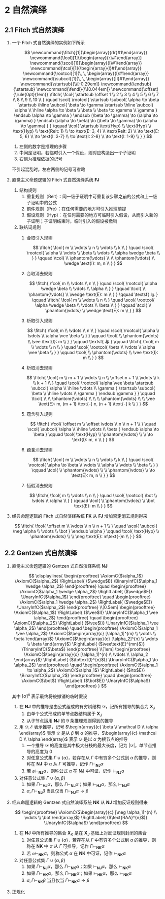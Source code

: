 # 2 自然演绎

## 2.1 Fitch 式自然演绎
1. 一个 $\text{Fitch}$ 式自然演绎的实例如下所示

    $$
    \newcommand{\fitch}[1]{\begin{array}{rlr}#1\end{array}}
    \newcommand{\fcol}[1]{\begin{array}{r}#1\end{array}}
    \newcommand{\scol}[1]{\begin{array}{l}#1\end{array}}
    \newcommand{\tcol}[1]{\begin{array}{l}#1\end{array}}
    \newcommand{\rootcol}[1]{\, \, \begin{array}{l}#1\end{array}}
    \newcommand{\subcol}[1]{\, \, \begin{array}{|l}#1\end{array}}
    \newcommand{\startsub}{\\[-0.29em]}
    \newcommand{\endsub}{\startsub}
    \newcommand{\fendl}{\\[0.044em]}
    \newcommand{\offset}{\rule{0pt}{1em}}
    \fitch{
        \fcol{
            \startsub
            \offset 1 \\
            2 \\
            3 \\
            4 \\
            5 \\
            6 \\
            7 \\
            8 \\
            9 \\
            10 \\
        }
        \quad
        \scol{
            \rootcol{
                \startsub \subcol{
                    \alpha \to \beta
                    \startsub \hline \subcol{
                        \beta \to \gamma
                        \startsub \hline \subcol{
                            \alpha \\
                            \hline
                            \alpha \to \beta \\
                            \beta \\
                            \beta \to \gamma \\
                            \gamma
                        } \endsub
                        \alpha \to \gamma
                    } \endsub
                    (\beta \to \gamma) \to (\alpha \to \gamma)
                } \endsub
                (\alpha \to \beta) \to (\beta \to \gamma) \to (\alpha \to \gamma)
            }
        }
        \qquad
        \tcol{
            \startsub
            \text{Hyp} \\
            \text{Hyp} \\
            \text{Hyp} \\
            \text{Reit: 1} \\
            \to \text{E: 3, 4} \\
            \text{Reit: 2} \\
            \to \text{E: 5, 6} \\
            \to \text{I: 3-7} \\
            \to \text{I: 2-8} \\
            \to \text{I: 1-9} \\
        }
    }
    $$

    1. 左侧的数字是推理的步骤
    2. 中间是证明，若临时引入一个假设，则对应构造出一个子证明
    3. 右侧为推理依据的记号

    不引起混乱时，左右两侧的记号可省略

2. 直觉主义命题逻辑的 $\text{Fitch}$ 式自然演绎系统 $\mathbf{FJ}$
    1. 结构规则
        1. 重复规则（$\text{Reit}$）：同一级子证明中可重复该步骤之前的公式和上一级子证明中的公式
        2. 前件规则（$\text{Pre}$）：在任何需要的地方可引入推理前提
        3. 假设规则（$\text{Hyp}$）：在任何需要的地方可临时引入假设，从而引入新的子证明；子证明结束时，临时引入的假设被撤销
    2. 联结词规则
        1. 合取引入规则

            $$
            \fitch{
                \fcol{
                    m \\
                    \vdots \\
                    n \\
                    \vdots \\
                    k \\
                }
                \quad
                \scol{
                    \rootcol{
                        \alpha \\
                        \vdots \\
                        \beta \\
                        \vdots \\
                        \alpha \wedge \beta \\
                    }
                }
                \qquad
                \tcol{
                    \\
                    \phantom{\vdots} \\
                    \\
                    \phantom{\vdots} \\
                    \wedge \text{I}: m, n \\
                }
            }
            $$

        2. 合取消去规则

            $$
            \fitch{
                \fcol{
                    m \\
                    \vdots \\
                    n \\
                }
                \quad
                \scol{
                    \rootcol{
                        \alpha \wedge \beta \\
                        \vdots \\
                        \alpha \\
                    }
                }
                \qquad
                \tcol{
                    \\
                    \phantom{\vdots} \\
                    \wedge \text{E}: m \\
                }
            }
            \qquad
            \textsf{ 与 }
            \qquad
            \fitch{
                \fcol{
                    m \\
                    \vdots \\
                    n \\
                }
                \quad
                \scol{
                    \rootcol{
                        \alpha \wedge \beta \\
                        \vdots \\
                        \beta \\
                    }
                }
                \qquad
                \tcol{
                    \\
                    \phantom{\vdots} \\
                    \wedge \text{E}: m \\
                }
            }
            $$

        3. 析取引入规则

            $$
            \fitch{
                \fcol{
                    m \\
                    \vdots \\
                    n \\
                }
                \quad
                \scol{
                    \rootcol{
                        \alpha \\
                        \vdots \\
                        \alpha \vee \beta \\
                    }
                }
                \qquad
                \tcol{
                    \\
                    \phantom{\vdots} \\
                    \vee \text{I}: m \\
                }
            }
            \qquad
            \textsf{ 与 }
            \qquad
            \fitch{
                \fcol{
                    m \\
                    \vdots \\
                    n \\
                }
                \quad
                \scol{
                    \rootcol{
                        \beta \\
                        \vdots \\
                        \alpha \vee \beta \\
                    }
                }
                \qquad
                \tcol{
                    \\
                    \phantom{\vdots} \\
                    \vee \text{I}: m \\
                }
            }
            $$

        4. 析取消去规则

            $$
            \fitch{
                \fcol{
                    m \\
                    m + 1 \\
                    \vdots \\
                    n \\
                    \offset n + 1 \\
                    \vdots \\
                    k \\
                    k + 1 \\
                }
                \quad
                \scol{
                    \rootcol{
                        \alpha \vee \beta
                        \startsub \subcol{
                            \alpha \\
                            \hline
                            \vdots \\
                            \gamma
                        }
                        \startsub \subcol{
                            \beta \\
                            \hline
                            \vdots \\
                            \gamma
                        } \endsub
                        \gamma
                    }
                }
                \qquad
                \tcol{
                    \\
                    \\
                    \phantom{\vdots} \\
                    \\
                    \\
                    \phantom{\vdots} \\
                    \\
                    \vee \text{E}: m, (m + 1) \text{-} n, (n + 1) \text{-} k \\
                }
            }
            $$

        5. 蕴含引入规则

            $$
            \fitch{
                \fcol{
                    \offset m \\
                    \offset \vdots \\
                    n \\
                    n + 1 \\
                }
                \quad
                \scol{
                    \subcol{
                        \alpha \\
                        \hline
                        \vdots \\
                        \beta
                    } \endsub
                    \alpha \to \beta
                }
                \qquad
                \tcol{
                    \text{Hyp} \\
                    \phantom{\vdots} \\
                    \\
                    \to \text{I}: m, n \\
                }
            }
            $$

        6. 蕴含消去规则

            $$
            \fitch{
                \fcol{
                    m \\
                    \vdots \\
                    n \\
                    \vdots \\
                    k \\
                }
                \quad
                \scol{
                    \rootcol{
                        \alpha \to \beta \\
                        \vdots \\
                        \alpha \\
                        \vdots \\
                         \beta \\
                    }
                }
                \qquad
                \tcol{
                    \\
                    \phantom{\vdots} \\
                    \\
                    \phantom{\vdots} \\
                    \to \text{E}: m, n \\
                }
            }
            $$

        7. 恒假消去规则

            $$
            \fitch{
                \fcol{
                    m \\
                    \vdots \\
                    n \\
                }
                \quad
                \scol{
                    \rootcol{
                        \bot \\
                        \vdots \\
                        \alpha \\
                    }
                }
                \qquad
                \tcol{
                    \\
                    \phantom{\vdots} \\
                    \bot \text{E}: m \\
                }
            }
            $$


3. 经典命题逻辑的 $\text{Fitch}$ 式自然演绎系统 $\mathbf{FK}$ 从 $\mathbf{FJ}$ 增加否定消去规则得来

    $$
    \fitch{
        \fcol{
            \offset m \\
            \vdots \\
            n \\
            n + 1 \\
        }
        \quad
        \scol{
            \subcol{
                \neg \alpha \\
                \vdots \\
                \bot
            } \endsub
            \alpha
        }
        \qquad
        \tcol{
            \text{Hyp} \\
            \phantom{\vdots} \\
            \\
            \neg \text{E}: m\text{-}n \\
        }
    }
    $$

## 2.2 Gentzen 式自然演绎
1. 直觉主义命题逻辑的 $\text{Gentzen}$ 式自然演绎系统 $\mathbf{NJ}$

    $$
    \displaylines{
        \begin{prooftree}
        \AxiomC{$\alpha_1$}
        \AxiomC{$\alpha_2$}
        \RightLabel{ ($\wedge$I)}
        \BinaryInfC{$\alpha_1 \wedge \alpha_2$}
        \end{prooftree} \quad
        \begin{prooftree}
        \AxiomC{$\alpha_1 \wedge \alpha_2$}
        \RightLabel{ ($\wedge$E)}
        \UnaryInfC{$\alpha_1$}
        \end{prooftree} \quad
        \begin{prooftree}
        \AxiomC{$\alpha_1 \wedge \alpha_2$}
        \RightLabel{ ($\wedge$E)}
        \UnaryInfC{$\alpha_2$}
        \end{prooftree} \\[0.5em]
        \begin{prooftree}
        \AxiomC{$\alpha_1$}
        \RightLabel{ ($\vee$I)}
        \UnaryInfC{$\alpha_1 \vee \alpha_2$}
        \end{prooftree} \quad
        \begin{prooftree}
        \AxiomC{$\alpha_2$}
        \RightLabel{ ($\vee$I)}
        \UnaryInfC{$\alpha_1 \vee \alpha_2$}
        \end{prooftree} \quad
        \begin{prooftree}
        \AxiomC{$\alpha_1 \vee \alpha_2$}
        \AxiomC{$\begin{array}{c} [\alpha_1]^{m} \\ \vdots \\ \beta \end{array}$}
        \AxiomC{$\begin{array}{c} [\alpha_2]^{n} \\ \vdots \\ \beta \end{array}$}
        \RightLabel{ ($\vee\text{E}^{mn}$)}
        \TrinaryInfC{$\beta$}
        \end{prooftree} \\[1em]
        \begin{prooftree}
        \AxiomC{$\begin{array}{c} [\alpha_1]^{n} \\ \vdots \\ \alpha_2 \end{array}$}
        \RightLabel{ ($\to\text{I}^{n}$)}
        \UnaryInfC{$\alpha_1 \to \alpha_2$}
        \end{prooftree} \quad
        \begin{prooftree}
        \AxiomC{$\alpha_1 \to \alpha_2$}
        \AxiomC{$\alpha_1$}
        \RightLabel{ ($\to$E)}
        \BinaryInfC{$\alpha_2$}
        \end{prooftree} \quad
        \begin{prooftree}
        \AxiomC{$\bot$}
        \RightLabel{ ($\bot$E)}
        \UnaryInfC{$\alpha$}
        \end{prooftree}
    }
    $$

    其中 $[\alpha]^{n}$ 表示最终将被撤销的临时假设

    1. 在 $\mathbf{NJ}$ 中的推导是由公式组成的有穷树结构 $\mathcal D$，记所有推导的集合为 $\mathbf{X}_{J}$
        1. 由单个公式形成的单节点数结构属于 $\mathbf{X}_{J}$
        2. 从子节点运用 $\mathbf{NJ}$ 的 $9$ 条推理规则得到的推导
    2. 用 $\mathcal D, \mathcal E$ 表示推导，记号 $\begin{array}{c} \beta \\ \mathcal D \\ \alpha \end{array}$ 表示 $\mathcal D$ 是从 $\beta$ 到 $\alpha$ 的推导，$\begin{array}{c} \mathcal D \\ \alpha \end{array}$ 表示 $\mathcal D$ 是以 $\alpha$ 为根节点的推导
        1. 一个推导 $\mathcal{D}$ 的高度是其中极大分枝的最大长度，记为 $|\mathcal{D}|$，单节点推导的高度为 $0$
        2. 对任意公式集 $\Gamma \cup \{\alpha\}$，若存在从 $\Gamma$ 中有穷多个公式到 $\alpha$ 的推导，则称在 $\mathbf{NJ}$ 中 $\alpha$ 从 $\Gamma$ 可推导，记作 $\Gamma \vdash_{\mathbf{NJ}} \alpha$
        3. 若 $\varnothing \vdash_{\mathbf{NJ}} \alpha$，则称公式 $\alpha$ 在 $\mathbf{NJ}$ 中可证，记作 $\vdash_{\mathbf{NJ}} \alpha$
    3. 对任意公式集 $\Gamma \cup\{\alpha, \beta\}$
        1. 如果 $\Gamma \vdash_{\mathbf{HJ}} \alpha$，那么 $\Gamma \vdash_{\mathbf{NJ}} \alpha$；如果 $\vdash_{\mathbf{HJ}} \alpha$，那么 $\vdash_{\mathbf{NJ}} \alpha$
        2. $\alpha, \Gamma \vdash_{\mathbf{NJ}} \beta$ 当且仅当 $\Gamma \vdash_{\mathbf{NJ}} \alpha \rightarrow \beta$

2. 经典命题逻辑的 $\text{Gentzen}$ 式自然演绎系统 $\mathbf{NK}$ 从 $\mathbf{NJ}$ 增加反证规则得来

    $$
    \begin{prooftree}
    \AxiomC{$\begin{array}{c} [\neg \alpha_1]^{n} \\ \vdots \\ \bot \end{array}$}
    \RightLabel{ ($\text{RAA}^{n}$)}
    \UnaryInfC{$\alpha$}
    \end{prooftree}
    $$

    1. 在 $\mathbf{NJ}$ 中所有推导的集合 $\mathbf{X}_{K}$ 是在 $\mathbf{X}_{J}$ 基础上对反证规则封闭的集合
        1. 对任意公式集 $\Gamma \cup \{\alpha\}$，若存在从 $\Gamma$ 中有穷多个公式到 $\alpha$ 的推导，则称在 $\mathbf{NK}$ 中 $\alpha$ 从 $\Gamma$ 可推导，记作 $\Gamma \vdash_{\mathbf{NK}} \alpha$
        2. 若 $\varnothing \vdash_{\mathbf{NK}} \alpha$，则称公式 $\alpha$ 在 $\mathbf{NK}$ 中可证，记作 $\vdash_{\mathbf{NK}} \alpha$
    2. 对任意公式集 $\Gamma \cup\{\alpha, \beta\}$
        1. 如果 $\Gamma \vdash_{\mathbf{NJ}} \alpha$，那么 $\Gamma \vdash_{\mathbf{NK}} \alpha$；如果 $\vdash_{\mathbf{NJ}} \alpha$，那么 $\vdash_{\mathbf{NK}} \alpha$
        2. 如果 $\Gamma \vdash_{\mathbf{HK}} \alpha$，那么 $\Gamma \vdash_{\mathbf{NK}} \alpha$；如果 $\vdash_{\mathbf{HK}} \alpha$，那么 $\vdash_{\mathbf{NK}} \alpha$
        3. $\alpha, \Gamma \vdash_{\mathbf{NK}} \beta$ 当且仅当 $\Gamma \vdash_{\mathbf{NK}} \alpha \rightarrow \beta$

3. 正规化

<script>
(function align() {
  let display = [...document.querySelectorAll("h2[id='21-fitch']+ol mjx-container[display='true']")].slice(1);
  if (display.length === 0) {
    setTimeout(align, 100);
  } else {
    display.forEach((item) => {
        item.style.setProperty("margin-left", "0", "important");
        item.style.setProperty("text-align", "left", "important");
    })
  }
})()
</script>
